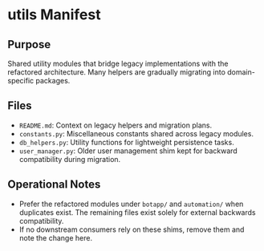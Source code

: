# utils Manifest

## Purpose
Shared utility modules that bridge legacy implementations with the refactored architecture. Many helpers are gradually migrating into domain-specific packages.

## Files
- `README.md`: Context on legacy helpers and migration plans.
- `constants.py`: Miscellaneous constants shared across legacy modules.
- `db_helpers.py`: Utility functions for lightweight persistence tasks.
- `user_manager.py`: Older user management shim kept for backward compatibility during migration.

## Operational Notes
- Prefer the refactored modules under `botapp/` and `automation/` when duplicates exist. The remaining files exist solely for external backwards compatibility.
- If no downstream consumers rely on these shims, remove them and note the change here.
